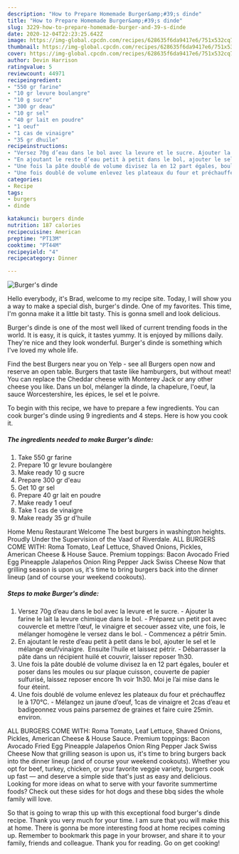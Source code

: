 ```yaml
---
description: "How to Prepare Homemade Burger&amp;#39;s dinde"
title: "How to Prepare Homemade Burger&amp;#39;s dinde"
slug: 3229-how-to-prepare-homemade-burger-and-39-s-dinde
date: 2020-12-04T22:23:25.642Z
image: https://img-global.cpcdn.com/recipes/628635f6da9417e6/751x532cq70/burgers-dinde-photo-principale-de-la-recette.jpg
thumbnail: https://img-global.cpcdn.com/recipes/628635f6da9417e6/751x532cq70/burgers-dinde-photo-principale-de-la-recette.jpg
cover: https://img-global.cpcdn.com/recipes/628635f6da9417e6/751x532cq70/burgers-dinde-photo-principale-de-la-recette.jpg
author: Devin Harrison
ratingvalue: 5
reviewcount: 44971
recipeingredient:
- "550 gr farine"
- "10 gr levure boulangre"
- "10 g sucre"
- "300 gr deau"
- "10 gr sel"
- "40 gr lait en poudre"
- "1 oeuf"
- "1 cas de vinaigre"
- "35 gr dhuile"
recipeinstructions:
- "Versez 70g d’eau dans le bol avec la levure et le sucre. Ajouter la farine le lait la levure chimique dans le bol. Préparez un petit pot avec couvercle et mettre l’œuf, le vinaigre et secouer assez vite, une fois, le mélanger homogène le versez dans le bol. Commencez a pétrir 5min."
- "En ajoutant le reste d’eau petit à petit dans le bol, ajouter le sel et le mélange œuf/vinaigre.  Ensuite l’huile et laissez pétrir. Débarrasser la pâte dans un récipient huilé et couvrir, laisser reposer 1h30."
- "Une fois la pâte doublé de volume divisez la en 12 part égales, bouler et poser dans les moules ou sur plaque cuisson, couverte de papier sulfurisé, laissez reposer encore 1h voir 1h30. Moi je l’ai mise dans le four éteint."
- "Une fois doublé de volume enlevez les plateaux du four et préchauffez le à 170°C. Mélangez un jaune d’oeuf, 1cas de vinaigre et 2cas d’eau et badigeonnez vous pains parsemez de graines et faire cuire 25min. environ."
categories:
- Recipe
tags:
- burgers
- dinde

katakunci: burgers dinde 
nutrition: 187 calories
recipecuisine: American
preptime: "PT13M"
cooktime: "PT44M"
recipeyield: "4"
recipecategory: Dinner

---
```



![Burger&#39;s dinde](https://img-global.cpcdn.com/recipes/628635f6da9417e6/751x532cq70/burgers-dinde-photo-principale-de-la-recette.jpg)

Hello everybody, it's Brad, welcome to my recipe site. Today, I will show you a way to make a special dish, burger&#39;s dinde. One of my favorites. This time, I'm gonna make it a little bit tasty. This is gonna smell and look delicious.

Burger&#39;s dinde is one of the most well liked of current trending foods in the world. It is easy, it is quick, it tastes yummy. It is enjoyed by millions daily. They're nice and they look wonderful. Burger&#39;s dinde is something which I've loved my whole life.

Find the best Burgers near you on Yelp - see all Burgers open now and reserve an open table. Burgers that taste like hamburgers, but without meat! You can replace the Cheddar cheese with Monterey Jack or any other cheese you like. Dans un bol, mélanger la dinde, la chapelure, l&#39;oeuf, la sauce Worcestershire, les épices, le sel et le poivre.


To begin with this recipe, we have to prepare a few ingredients. You can cook burger&#39;s dinde using 9 ingredients and 4 steps. Here is how you cook it.

<!--inarticleads1-->

##### The ingredients needed to make Burger&#39;s dinde:

1. Take 550 gr farine
1. Prepare 10 gr levure boulangère
1. Make ready 10 g sucre
1. Prepare 300 gr d&#39;eau
1. Get 10 gr sel
1. Prepare 40 gr lait en poudre
1. Make ready 1 oeuf
1. Take 1 cas de vinaigre
1. Make ready 35 gr d&#39;huile


Home Menu Restaurant Welcome The best burgers in washington heights. Proudly Under the Supervision of the Vaad of Riverdale. ALL BURGERS COME WITH: Roma Tomato, Leaf Lettuce, Shaved Onions, Pickles, American Cheese &amp; House Sauce. Premium toppings: Bacon Avocado Fried Egg Pineapple Jalapeños Onion Ring Pepper Jack Swiss Cheese Now that grilling season is upon us, it&#39;s time to bring burgers back into the dinner lineup (and of course your weekend cookouts). 

<!--inarticleads2-->

##### Steps to make Burger&#39;s dinde:

1. Versez 70g d’eau dans le bol avec la levure et le sucre. - Ajouter la farine le lait la levure chimique dans le bol. - Préparez un petit pot avec couvercle et mettre l’œuf, le vinaigre et secouer assez vite, une fois, le mélanger homogène le versez dans le bol. - Commencez a pétrir 5min.
1. En ajoutant le reste d’eau petit à petit dans le bol, ajouter le sel et le mélange œuf/vinaigre.  Ensuite l’huile et laissez pétrir. - Débarrasser la pâte dans un récipient huilé et couvrir, laisser reposer 1h30.
1. Une fois la pâte doublé de volume divisez la en 12 part égales, bouler et poser dans les moules ou sur plaque cuisson, couverte de papier sulfurisé, laissez reposer encore 1h voir 1h30. Moi je l’ai mise dans le four éteint.
1. Une fois doublé de volume enlevez les plateaux du four et préchauffez le à 170°C. - Mélangez un jaune d’oeuf, 1cas de vinaigre et 2cas d’eau et badigeonnez vous pains parsemez de graines et faire cuire 25min. environ.


ALL BURGERS COME WITH: Roma Tomato, Leaf Lettuce, Shaved Onions, Pickles, American Cheese &amp; House Sauce. Premium toppings: Bacon Avocado Fried Egg Pineapple Jalapeños Onion Ring Pepper Jack Swiss Cheese Now that grilling season is upon us, it&#39;s time to bring burgers back into the dinner lineup (and of course your weekend cookouts). Whether you opt for beef, turkey, chicken, or your favorite veggie variety, burgers cook up fast — and deserve a simple side that&#39;s just as easy and delicious. Looking for more ideas on what to serve with your favorite summertime foods? Check out these sides for hot dogs and these bbq sides the whole family will love. 

So that is going to wrap this up with this exceptional food burger&#39;s dinde recipe. Thank you very much for your time. I am sure that you will make this at home. There is gonna be more interesting food at home recipes coming up. Remember to bookmark this page in your browser, and share it to your family, friends and colleague. Thank you for reading. Go on get cooking!
